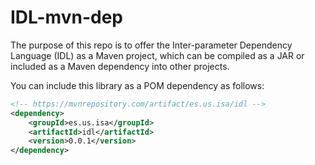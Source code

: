 # IDL-mvn-dep
The purpose of this repo is to offer the Inter-parameter Dependency Language (IDL) as a Maven project, which can be compiled as a JAR or included as a Maven dependency into other projects.

You can include this library as a POM dependency as follows:

```xml
<!-- https://mvnrepository.com/artifact/es.us.isa/idl -->
<dependency>
    <groupId>es.us.isa</groupId>
    <artifactId>idl</artifactId>
    <version>0.0.1</version>
</dependency>

```
